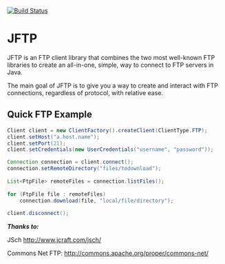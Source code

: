 [![Build Status](https://travis-ci.org/JAGFin1/JFTP.png?branch=master)](https://travis-ci.org/JAGFin1/JFTP)

JFTP
====

JFTP is an FTP client library that combines the two most well-known FTP libraries to create an all-in-one, simple, way to connect to FTP servers in Java. 

The main goal of JFTP is to give you a way to create and interact with FTP connections, regardless of protocol, with relative ease.

Quick FTP Example
-----------------
```java
Client client = new ClientFactory().createClient(ClientType.FTP);
client.setHost("a.host.name");
client.setPort(21);
client.setCredentials(new UserCredentials("username", "password"));

Connection connection = client.connect();
connection.setRemoteDirectory("files/todownload");
  
List<FtpFile> remoteFiles = connection.listFiles();
  
for (FtpFile file : remoteFiles)
    connection.download(file, "local/file/directory");
    
client.disconnect();
```

***Thanks to:***

JSch http://www.jcraft.com/jsch/

Commons Net FTP: http://commons.apache.org/proper/commons-net/
